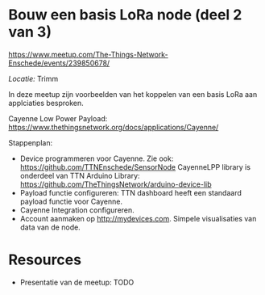 # Bouw een basis LoRa node (deel 2 van 3)
https://www.meetup.com/The-Things-Network-Enschede/events/239850678/

*Locatie:* Trimm

In deze meetup zijn voorbeelden van het koppelen van een basis LoRa aan applciaties besproken.

Cayenne Low Power Payload: https://www.thethingsnetwork.org/docs/applications/Cayenne/

Stappenplan:
* Device programmeren voor Cayenne. Zie ook: https://github.com/TTNEnschede/SensorNode CayenneLPP library is onderdeel van TTN Arduino Library: https://github.com/TheThingsNetwork/arduino-device-lib
* Payload functie configureren: TTN dashboard heeft een standaard payload functie voor Cayenne.
* Cayenne Integration configureren.
* Account aanmaken op http://mydevices.com. Simpele visualisaties van data van de node.


# Resources
* Presentatie van de meetup: TODO
